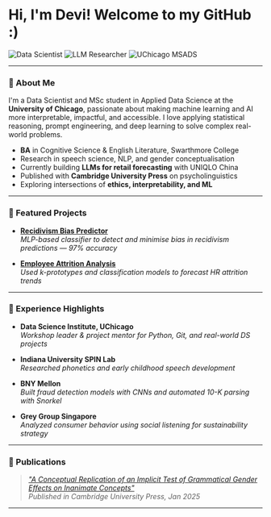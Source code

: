 # Hi, I'm Devi! Welcome to my GitHub :) 

![Data Scientist](https://img.shields.io/badge/Data_Scientist-darkgreen?style=flat-square&logo=python&logoColor=white)
![LLM Researcher](https://img.shields.io/badge/LLM_Researcher-pink?style=flat-square&logo=pytorch&logoColor=white)
![UChicago MSADS](https://img.shields.io/badge/UChicago_MSADS-darkgreen?style=flat-square&logo=googlecolab&logoColor=white)

---

### 🪷 About Me

I'm a Data Scientist and MSc student in Applied Data Science at the **University of Chicago**, passionate about making machine learning and AI more interpretable, impactful, and accessible. I love applying statistical reasoning, prompt engineering, and deep learning to solve complex real-world problems.

-  **BA** in Cognitive Science & English Literature, Swarthmore College  
-  Research in speech science, NLP, and gender conceptualisation  
-  Currently building **LLMs for retail forecasting** with UNIQLO China  
-  Published with **Cambridge University Press** on psycholinguistics  
-  Exploring intersections of **ethics, interpretability, and ML**

---

### 🪷 Featured Projects

-  [**Recidivism Bias Predictor**](https://github.com/devyanimahajan/recidivism_predictor_mlp)  
  *MLP-based classifier to detect and minimise bias in recidivism predictions — 97% accuracy*

-  [**Employee Attrition Analysis**](https://github.com/devyanimahajan/ml1_finalproject)  
  *Used k-prototypes and classification models to forecast HR attrition trends*

---

### 🪷 Experience Highlights

-  **Data Science Institute, UChicago**  
  *Workshop leader & project mentor for Python, Git, and real-world DS projects*
   
-  **Indiana University SPIN Lab**  
  *Researched phonetics and early childhood speech development*
   
-  **BNY Mellon**  
  *Built fraud detection models with CNNs and automated 10-K parsing with Snorkel*

-  **Grey Group Singapore**  
  *Analyzed consumer behavior using social listening for sustainability strategy*

---

### 🪷 Publications

>  [*"A Conceptual Replication of an Implicit Test of Grammatical Gender Effects on Inanimate Concepts"*](https://www.cambridge.org/core/journals/language-and-cognition/article/conceptual-replication-of-an-implicit-test-of-grammatical-gender-effects-on-inanimate-concepts/3A29B4CC2A45ADAB1B21910E79CB908C)  
> *Published in Cambridge University Press, Jan 2025*

---

